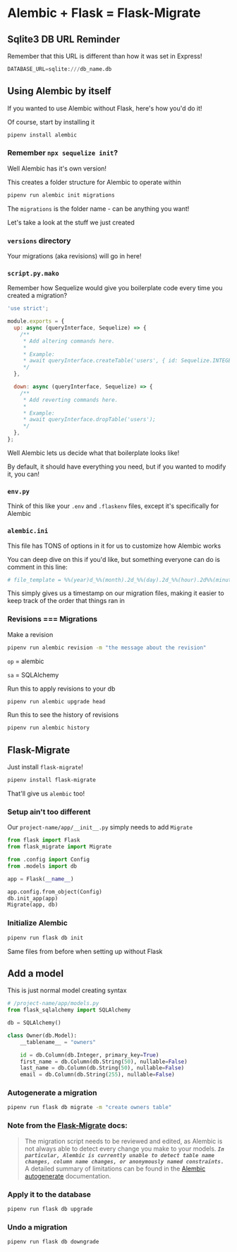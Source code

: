# Alembic + Flask = Flask-Migrate

## Sqlite3 DB URL Reminder

Remember that this URL is different than how it was set in Express!

```python
DATABASE_URL=sqlite:///db_name.db
```

## Using Alembic by itself

If you wanted to use Alembic without Flask, here's how you'd do it!

Of course, start by installing it

```zsh
pipenv install alembic
```

### Remember `npx sequelize init`?

Well Alembic has it's own version!

This creates a folder structure for Alembic to operate within

```zsh
pipenv run alembic init migrations
```

The `migrations` is the folder name - can be anything you want!

Let's take a look at the stuff we just created

### `versions` directory

Your migrations (aka revisions) will go in here!

### `script.py.mako`

Remember how Sequelize would give you boilerplate code every time you created a migration?

```js
'use strict';

module.exports = {
  up: async (queryInterface, Sequelize) => {
    /**
     * Add altering commands here.
     *
     * Example:
     * await queryInterface.createTable('users', { id: Sequelize.INTEGER });
     */
  },

  down: async (queryInterface, Sequelize) => {
    /**
     * Add reverting commands here.
     *
     * Example:
     * await queryInterface.dropTable('users');
     */
  },
};
```

Well Alembic lets us decide what that boilerplate looks like!

By default, it should have everything you need, but if you wanted to modify it, you can!

### `env.py`

Think of this like your `.env` and `.flaskenv` files, except it's specifically for Alembic

### `alembic.ini`

This file has TONS of options in it for us to customize how Alembic works

You can deep dive on this if you'd like, but something everyone can do is comment in this line:

```py
# file_template = %%(year)d_%%(month).2d_%%(day).2d_%%(hour).2d%%(minute).2d-%%(rev)s_%%(slug)s
```

This simply gives us a timestamp on our migration files, making it easier to keep track of the order that things ran in

### Revisions === Migrations

Make a revision

```zsh
pipenv run alembic revision -m "the message about the revision"
```

`op` = alembic

`sa` = SQLAlchemy

Run this to apply revisions to your db

```zsh
pipenv run alembic upgrade head
```

Run this to see the history of revisions

```zsh
pipenv run alembic history
```

## Flask-Migrate

Just install `flask-migrate`!

```zsh
pipenv install flask-migrate
```


That'll give us `alembic` too!

### Setup ain't too different

Our `project-name/app/__init__.py` simply needs to add `Migrate`

```py
from flask import Flask
from flask_migrate import Migrate

from .config import Config
from .models import db

app = Flask(__name__)

app.config.from_object(Config)
db.init_app(app)
Migrate(app, db)
```

### Initialize Alembic

```zsh
pipenv run flask db init
```

Same files from before when setting up without Flask

## Add a model

This is just normal model creating syntax

```py
# /project-name/app/models.py
from flask_sqlalchemy import SQLAlchemy

db = SQLAlchemy()

class Owner(db.Model):
    __tablename__ = "owners"

    id = db.Column(db.Integer, primary_key=True)
    first_name = db.Column(db.String(50), nullable=False)
    last_name = db.Column(db.String(50), nullable=False)
    email = db.Column(db.String(255), nullable=False)
```

### Autogenerate a migration

```zsh
pipenv run flask db migrate -m "create owners table"
```

### Note from the [Flask-Migrate](https://flask-migrate.readthedocs.io/en/latest/) docs:

> The migration script needs to be reviewed and edited, as Alembic is not always able to detect every change you make to your models. **_`In particular, Alembic is currently unable to detect table name changes, column name changes, or anonymously named constraints.`_** A detailed summary of limitations can be found in the [Alembic autogenerate](https://alembic.sqlalchemy.org/en/latest/autogenerate.html#what-does-autogenerate-detect-and-what-does-it-not-detect) documentation.

### Apply it to the database

```zsh
pipenv run flask db upgrade
```

### Undo a migration

```zsh
pipenv run flask db downgrade
```
